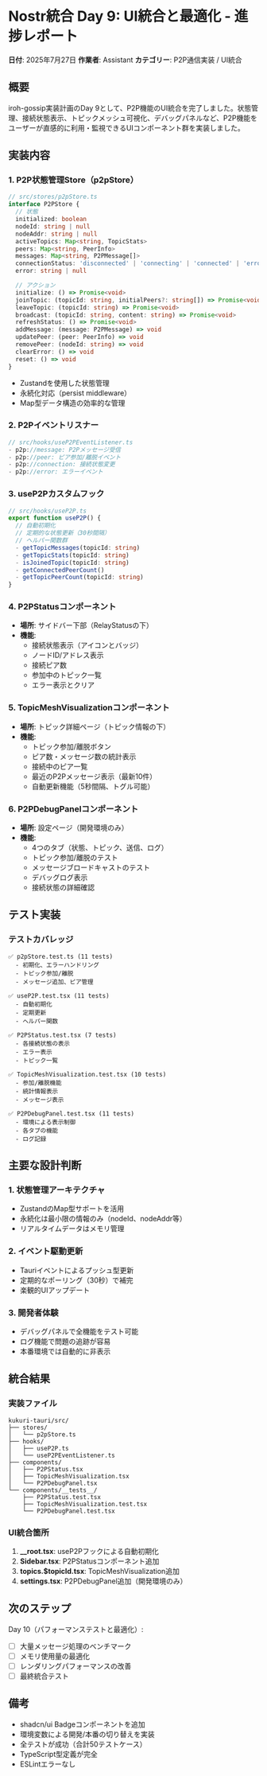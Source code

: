 # Nostr統合 Day 9: UI統合と最適化 - 進捗レポート

**日付**: 2025年7月27日
**作業者**: Assistant
**カテゴリー**: P2P通信実装 / UI統合

## 概要

iroh-gossip実装計画のDay 9として、P2P機能のUI統合を完了しました。状態管理、接続状態表示、トピックメッシュ可視化、デバッグパネルなど、P2P機能をユーザーが直感的に利用・監視できるUIコンポーネント群を実装しました。

## 実装内容

### 1. P2P状態管理Store（p2pStore）

```typescript
// src/stores/p2pStore.ts
interface P2PStore {
  // 状態
  initialized: boolean
  nodeId: string | null
  nodeAddr: string | null
  activeTopics: Map<string, TopicStats>
  peers: Map<string, PeerInfo>
  messages: Map<string, P2PMessage[]>
  connectionStatus: 'disconnected' | 'connecting' | 'connected' | 'error'
  error: string | null

  // アクション
  initialize: () => Promise<void>
  joinTopic: (topicId: string, initialPeers?: string[]) => Promise<void>
  leaveTopic: (topicId: string) => Promise<void>
  broadcast: (topicId: string, content: string) => Promise<void>
  refreshStatus: () => Promise<void>
  addMessage: (message: P2PMessage) => void
  updatePeer: (peer: PeerInfo) => void
  removePeer: (nodeId: string) => void
  clearError: () => void
  reset: () => void
}
```

- Zustandを使用した状態管理
- 永続化対応（persist middleware）
- Map型データ構造の効率的な管理

### 2. P2Pイベントリスナー

```typescript
// src/hooks/useP2PEventListener.ts
- p2p://message: P2Pメッセージ受信
- p2p://peer: ピア参加/離脱イベント
- p2p://connection: 接続状態変更
- p2p://error: エラーイベント
```

### 3. useP2Pカスタムフック

```typescript
// src/hooks/useP2P.ts
export function useP2P() {
  // 自動初期化
  // 定期的な状態更新（30秒間隔）
  // ヘルパー関数群
  - getTopicMessages(topicId: string)
  - getTopicStats(topicId: string)
  - isJoinedTopic(topicId: string)
  - getConnectedPeerCount()
  - getTopicPeerCount(topicId: string)
}
```

### 4. P2PStatusコンポーネント

- **場所**: サイドバー下部（RelayStatusの下）
- **機能**:
  - 接続状態表示（アイコンとバッジ）
  - ノードID/アドレス表示
  - 接続ピア数
  - 参加中のトピック一覧
  - エラー表示とクリア

### 5. TopicMeshVisualizationコンポーネント

- **場所**: トピック詳細ページ（トピック情報の下）
- **機能**:
  - トピック参加/離脱ボタン
  - ピア数・メッセージ数の統計表示
  - 接続中のピア一覧
  - 最近のP2Pメッセージ表示（最新10件）
  - 自動更新機能（5秒間隔、トグル可能）

### 6. P2PDebugPanelコンポーネント

- **場所**: 設定ページ（開発環境のみ）
- **機能**:
  - 4つのタブ（状態、トピック、送信、ログ）
  - トピック参加/離脱のテスト
  - メッセージブロードキャストのテスト
  - デバッグログ表示
  - 接続状態の詳細確認

## テスト実装

### テストカバレッジ

```
✅ p2pStore.test.ts (11 tests)
  - 初期化、エラーハンドリング
  - トピック参加/離脱
  - メッセージ追加、ピア管理

✅ useP2P.test.tsx (11 tests)  
  - 自動初期化
  - 定期更新
  - ヘルパー関数

✅ P2PStatus.test.tsx (7 tests)
  - 各接続状態の表示
  - エラー表示
  - トピック一覧

✅ TopicMeshVisualization.test.tsx (10 tests)
  - 参加/離脱機能
  - 統計情報表示
  - メッセージ表示

✅ P2PDebugPanel.test.tsx (11 tests)
  - 環境による表示制御
  - 各タブの機能
  - ログ記録
```

## 主要な設計判断

### 1. 状態管理アーキテクチャ
- ZustandのMap型サポートを活用
- 永続化は最小限の情報のみ（nodeId、nodeAddr等）
- リアルタイムデータはメモリ管理

### 2. イベント駆動更新
- Tauriイベントによるプッシュ型更新
- 定期的なポーリング（30秒）で補完
- 楽観的UIアップデート

### 3. 開発者体験
- デバッグパネルで全機能をテスト可能
- ログ機能で問題の追跡が容易
- 本番環境では自動的に非表示

## 統合結果

### 実装ファイル
```
kukuri-tauri/src/
├── stores/
│   └── p2pStore.ts
├── hooks/
│   ├── useP2P.ts
│   └── useP2PEventListener.ts
├── components/
│   ├── P2PStatus.tsx
│   ├── TopicMeshVisualization.tsx
│   └── P2PDebugPanel.tsx
└── components/__tests__/
    ├── P2PStatus.test.tsx
    ├── TopicMeshVisualization.test.tsx
    └── P2PDebugPanel.test.tsx
```

### UI統合箇所
1. **__root.tsx**: useP2Pフックによる自動初期化
2. **Sidebar.tsx**: P2PStatusコンポーネント追加
3. **topics.$topicId.tsx**: TopicMeshVisualization追加
4. **settings.tsx**: P2PDebugPanel追加（開発環境のみ）

## 次のステップ

Day 10（パフォーマンステストと最適化）:
- [ ] 大量メッセージ処理のベンチマーク
- [ ] メモリ使用量の最適化
- [ ] レンダリングパフォーマンスの改善
- [ ] 最終統合テスト

## 備考

- shadcn/ui Badgeコンポーネントを追加
- 環境変数による開発/本番の切り替えを実装
- 全テストが成功（合計50テストケース）
- TypeScript型定義が完全
- ESLintエラーなし